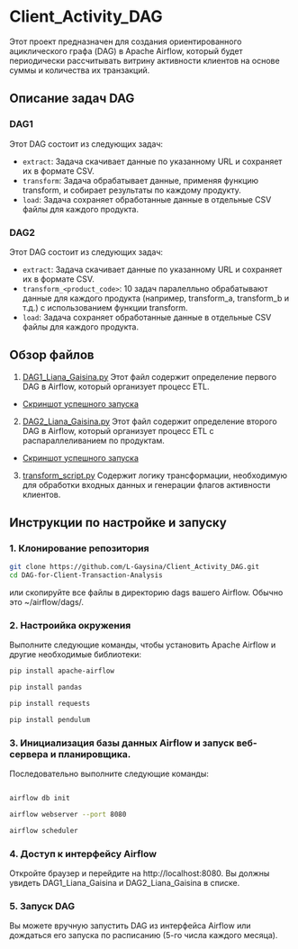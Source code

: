 # Client_Activity_DAG
Этот проект предназначен для создания ориентированного ациклического графа (DAG) в Apache Airflow, который будет периодически рассчитывать витрину активности клиентов на основе суммы и количества их транзакций.

## Описание задач DAG
### DAG1
Этот DAG состоит из следующих задач:

* `extract`: Задача скачивает данные по указанному URL и сохраняет их в формате CSV.
* `transform`: Задача обрабатывает данные, применяя функцию transform, и собирает результаты по каждому продукту.
* `load`: Задача сохраняет обработанные данные в отдельные CSV файлы для каждого продукта.

### DAG2
Этот DAG состоит из следующих задач:

* `extract`: Задача скачивает данные по указанному URL и сохраняет их в формате CSV.
* `transform_<product_code>`: 10 задач паралелльно обрабатывают данные для каждого продукта (например, transform_a, transform_b и т.д.) с использованием функции transform.
* `load`: Задача сохраняет обработанные данные в отдельные CSV файлы для каждого продукта.

## Обзор файлов
1. [DAG1_Liana_Gaisina.py](https://github.com/L-Gaysina/DAG-for-Client-Transaction-Analysis/blob/main/DAG1_Liana_Gaisina.py)
Этот файл содержит определение первого DAG в Airflow, который организует процесс ETL.

* [Скриншот успешного запуска](https://github.com/L-Gaysina/DAG-for-Client-Transaction-Analysis/blob/main/Graph%20DAG1.png)

2. [DAG2_Liana_Gaisina.py](https://github.com/L-Gaysina/DAG-for-Client-Transaction-Analysis/blob/main/DAG2_Liana_Gaisina.py)
Этот файл содержит определение второго DAG в Airflow, который организует процесс ETL с распараллеливанием по продуктам.

* [Скриншот успешного запуска](https://github.com/L-Gaysina/DAG-for-Client-Transaction-Analysis/blob/main/Graph%20DAG2.png)


3. [transform_script.py](https://github.com/L-Gaysina/DAG-for-Client-Transaction-Analysis/blob/main/transform_script.py)
Содержит логику трансформации, необходимую для обработки входных данных и генерации флагов активности клиентов.

## Инструкции по настройке и запуску

### 1. Клонирование репозитория

```bash
git clone https://github.com/L-Gaysina/Client_Activity_DAG.git
cd DAG-for-Client-Transaction-Analysis
```
или скопируйте все файлы в директорию dags вашего Airflow. Обычно это ~/airflow/dags/.

### 2. Настроийка окружения
   
Выполните следующие команды, чтобы установить Apache Airflow и другие необходимые библиотеки:   
```bash
pip install apache-airflow
```
```bash
pip install pandas
```
```bash
pip install requests
```
```bash
pip install pendulum
```

### 3. Инициализация базы данных Airflow и запуск веб-сервера и планировщика.

Последовательно выполните следующие команды:

```bash

airflow db init
```
```bash
airflow webserver --port 8080
```
```bash
airflow scheduler
```

### 4. Доступ к интерфейсу Airflow

Откройте браузер и перейдите на http://localhost:8080. Вы должны увидеть DAG1_Liana_Gaisina и DAG2_Liana_Gaisina в списке.

### 5. Запуск DAG

Вы можете вручную запустить DAG из интерфейса Airflow или дождаться его запуска по расписанию (5-го числа каждого месяца).
